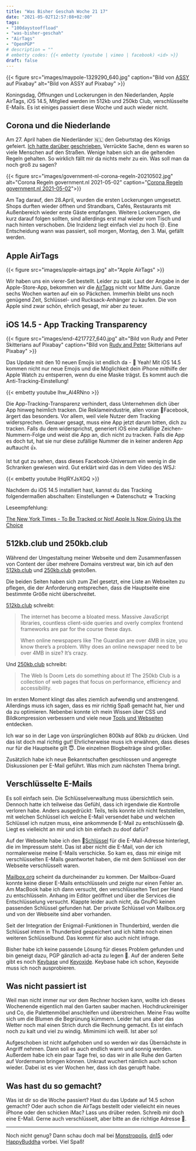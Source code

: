 ```yaml
---
title: "Was Bisher Geschah Woche 21 17"
date: "2021-05-02T12:57:08+02:00"
tags: 
- "100daystooffload"
- "was-bisher-geschah"
- "AirTags"
- "OpenPGP"
# description = ""
# embetty codes: {{< embetty (youtube | vimeo | facebook) <id> >}} 
draft: false
---
```


{{< figure src="images/maypole-1329290_640.jpg" caption="Bild von [ASSY](https://pixabay.com/de/photos/maibaum-geschm%C3%BCckte-birke-tradition-1329290/) auf Pixabay" alt="Bild von ASSY auf Pixabay" >}}


Koningsdag, Öffnungen und Lockerungen in den Niederlanden, Apple AirTags, iOS 14.5, Mitglied werden im 512kb und 250kb Club, verschlüsselte E-Mails. Es ist einiges passiert diese Woche und auch wieder nicht.

## Corona und die Niederlande

Am 27. April haben die Niederländer 🇳🇱 den Geburtstag des Königs gefeiert. [Ich hatte darüber geschrieben.](https://zn80.net/2021/04/koningsdag-2021/) Verrückte Sache, denn es waren so viele Menschen auf den Straßen. Wenige haben sich an die geltenden Regeln gehalten. So wirklich fällt mir da nichts mehr zu ein. Was soll man da noch groß zu sagen?

{{< figure src="images/government-nl-corona-regeln-20210502.jpg" alt="Corona Regeln government.nl 2021-05-02" caption="[Corona Regeln government.nl 2021-05-02](https://www.government.nl/topics/coronavirus-covid-19/plan-to-reopen-society)">}}

Am Tag darauf, den 28.April, wurden die ersten Lockerungen umgesetzt. Shops durften wieder öffnen und Strandbars, Cafés, Restaurants mit Außenbereich wieder erste Gäste empfangen. Weitere Lockerungen, die kurz darauf folgen sollten, sind allerdings erst mal wieder vom Tisch und nach hinten verschoben. Die Inzidenz liegt einfach viel zu hoch 😒. Eine Entscheidung wann was passiert, soll morgen, Montag, den 3. Mai, gefällt werden.

## Apple AirTags

{{< figure src="images/apple-airtags.jpg" alt="Apple AirTags" >}}

Wir haben uns ein vierer-Set bestellt. Leider zu spät. Laut der Angabe in der Apple-Store-App, bekommen wir die [AirTags](https://www.apple.com/de/airtag/) nicht vor Mitte Juni. Ganze sechs Wochen warten auf ein so Päckchen. Immerhin bleibt uns noch genügend Zeit, Schlüssel- und Rucksack-Anhänger zu kaufen. Die von Apple sind zwar schön, ehrlich gesagt, mir aber zu teuer.

## iOS 14.5 - App Tracking Transparency

{{< figure src="images/end-4217727_640.jpg" alt="Bild von Rudy and Peter Skitterians auf Pixabay" caption="Bild von [Rudy and Peter](https://pixabay.com/de/photos/ende-schienen-aufgegeben-alte-4217727/) Skitterians auf Pixabay" >}}

Das Update mit den 10 neuen Emojis ist endlich da - 🥳 Yeah! Mit iOS 14.5 kommen nicht nur neue Emojis und die Möglichkeit dein iPhone mithilfe der Apple Watch zu entsperren, wenn du eine Maske trägst. Es kommt auch die Anti-Tracking-Einstellung!

{{< embetty youtube Ihw_Al4RNno >}}

Die App-Tracking-Transparenz verhindert, dass Unternehmen dich über App hinweg heimlich tracken. Die Reklameindustrie, allen voran 💩Facebook, ärgert das besonders. Vor allem, weil viele Nutzer dem Tracking widersprechen. Genauer gesagt, muss eine App jetzt darum bitten, dich zu tracken. Falls du dem widersprichst, generiert iOS eine zufällige Zeichen-Nummern-Folge und weist die App an, dich nicht zu tracken. Falls die App es doch tut, hat sie nur diese zufällige Nummer die in keiner anderen App auftaucht 👍.

Ist tut gut zu sehen, dass dieses Facebook-Universum ein wenig in die Schranken gewiesen wird. Gut erklärt wird das in dem Video des WSJ:

{{< embetty youtube lHqlRYJsXGQ >}}

Nachdem du iOS 14.5 installiert hast, kannst du das Tracking folgendermaßen abschalten: Einstellungen ⇒ Datenschutz ⇒ Tracking

Leseempfehlung:

[The New York Times - To Be Tracked or Not! Apple Is Now Giving Us the Choice](https://www.nytimes.com/2021/04/26/technology/personaltech/apple-app-tracking-transparency.html)


## 512kb.club und 250kb.club

Während der Umgestaltung meiner Webseite und dem Zusammenfassen von Content der über mehrere Domains verstreut war, bin ich auf den [512kb.club](https://512kb.club) und [250kb.club](https://250kb.club) gestoßen. 

Die beiden Seiten haben sich zum Ziel gesetzt, eine Liste an Webseiten zu pflegen, die der Anforderung entsprechen, dass die Hauptseite eine bestimmte Größe nicht überschreitet. 

[512kb.club](https://512kb.club) schreibt:

> The internet has become a bloated mess. Massive JavaScript libraries, countless client-side queries and overly complex frontend frameworks are par for the course these days.
> 
> When online newspapers like The Guardian are over 4MB in size, you know there’s a problem. Why does an online newspaper need to be over 4MB in size? It’s crazy.

Und [250kb.club](https://250kb.club) schreibt:

> The Web Is Doom
> Lets do something about it!
> The 250kb Club is a collection of web pages that focus on performance, efficiency and accessibility.

Im ersten Moment klingt das alles ziemlich aufwendig und anstrengend. Allerdings muss ich sagen, dass es mir richtig Spaß gemacht hat, hier und da zu optimieren. Nebenbei konnte ich mein Wissen über CSS und Bildkompression verbessern und viele neue [Tools und Webseiten](/sammelsurium) entdecken. 

Ich war so in der Lage von ürsprünglichen 800kb auf 80kb zu drücken. Und das ist doch mal richtig gut! Ehrlicherweise muss ich erwähnen, dass dieses nur für die Hauptseite gilt 😇. Die einzelnen Blogbeiträge sind größer. 

Zusätzlich habe ich neue Bekanntschaften geschlossen und angeregte Diskussionen per E-Mail geführt. Was mich zum nächsten Thema bringt.

## Verschlüsselte E-Mails

Es soll einfach sein. Die Schlüsselverwaltung muss übersichtlich sein. Dennoch hatte ich teilweise das Gefühl, dass ich irgendwie die Kontrolle verloren habe. Anders ausgedrückt: Teils, teils konnte ich nicht feststellen, mit welchen Schlüssel ich welche E-Mail versendet habe und welchen Schlüssel ich nutzen muss, eine ankommende E-Mail zu entschlüsseln 😱. Liegt es vielleicht an mir und ich bin einfach zu doof dafür? 

Auf der Webseite habe ich den 🔐[Schlüssel](/impressum) für die E-Mail-Adresse hinterlegt, die im Impressum steht. Das ist aber nicht die E-Mail, von der ich normalerweise meine E-Mails verschicke. So kam es, dass mir einige mit verschlüsselten E-Mails geantwortet haben, die mit dem Schlüssel von der Webseite verschlüsselt waren. 

[Mailbox.org](https://mailbox.org) scheint da durcheinander zu kommen. Der Mailbox-Guard konnte keine dieser E-Mails entschlüsseln und zeigte nur einen Fehler an. Am MacBook habe ich dann versucht, den verschlüsselten Text per Hand zu entschlüsseln. Anhang im Editor geöffnet und über die Services die Entschlüsselung versucht. Klappte leider auch nicht, da GnuPG keinen passenden Schlüssel gefunden hat. Der private Schlüssel von Mailbox.org und von der Webseite sind aber vorhanden. 

Seit der Integration der Enigmail-Funktionen in Thunderbird, werden die Schlüssel intern in Thunderbird gespeichert und ich hätte noch einen weiteren Schlüsselbund. Das kommt für also auch nicht infrage.

Bisher habe ich keine passende Lösung für dieses Problem gefunden und bin geneigt dazu, PGP gänzlich ad-acta zu legen 🤔. Auf der anderen Seite gibt es noch [Keybase](https://zn80.net/impressum/) und [Keyoxide](https://keyoxide.org/). Keybase habe ich schon, Keyoxide muss ich noch ausprobieren.

## Was nicht passiert ist

Weil man nicht immer nur vor dem Rechner hocken kann, wollte ich dieses Wochenende eigentlich mal den Garten sauber machen. Hochdruckreiniger und Co, die Palettenmöbel anschleifen und überstreichen. Meine Frau wollte sich um die Blumen die Begrünung kümmern. Leider hat uns aber das Wetter noch mal einen Strich durch die Rechnung gemacht. Es ist einfach noch zu kalt und viel zu windig. Mimimimi ich weiß. Ist aber so!

Aufgeschoben ist nicht aufgehoben und so werden wir das Übernächste in Angriff nehmen. Dann soll es auch endlich warm und sonnig werden. Außerdem habe ich ein paar Tage frei, so das wir in alle Ruhe den Garten auf Vordermann bringen können. Unkraut wuchert nämlich auch schon wieder. Dabei ist es vier Wochen her, dass ich das gerupft habe.

## Was hast du so gemacht?

Was ist dir so die Woche passiert? Hast du das Update auf 14.5 schon gemacht? Oder auch schon die AirTags bestellt oder vielleicht ein neues iPhone oder den schicken iMac? Lass uns drüber reden. Schreib mir doch eine E-Mail. Gerne auch verschlüsselt, aber bitte an die richtige Adresse 🙏.

<!--more-->

---

Noch nicht genug? Dann schau doch mal bei [Monstropolis](https://monstropolis.wordpress.com/), [dn15](https://dn15.de/) oder [HappyBuddha](https://happybuddha1975.de/) vorbei. Viel Spaß!
